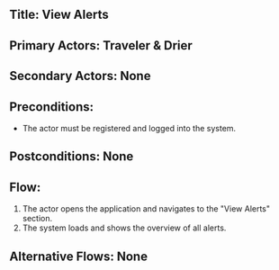 ## Title: View Alerts

## Primary Actors: Traveler & Drier
## Secondary Actors: None

## Preconditions:
- The actor must be registered and logged into the system.

## Postconditions: None

## Flow:
1. The actor opens the application and navigates to the "View Alerts" section.
2. The system loads and shows the overview of all alerts.

## Alternative Flows: None